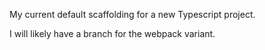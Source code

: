 My current default scaffolding for a new Typescript project.

I will likely have a branch for the webpack variant.
